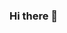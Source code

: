 ### Hi there 👋

<!--
**santosh-kum16/santosh-kum16** is a ✨ _special_ ✨ repository because its `README.md` (this file) appears on your GitHub profile.

Here are some ideas to get you started:

- 🔭 I’m currently working on Angular and Springboot Application
- 🌱 I’m currently learning Java Script
- 👯 I’m looking to collaborate on Open source project
-->

